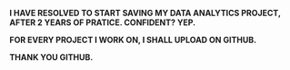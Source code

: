 **I HAVE RESOLVED TO START SAVING MY DATA ANALYTICS PROJECT, AFTER 2 YEARS OF PRATICE. CONFIDENT? YEP.**


**FOR EVERY PROJECT I WORK ON, I SHALL UPLOAD ON GITHUB.**


**THANK YOU GITHUB.**
